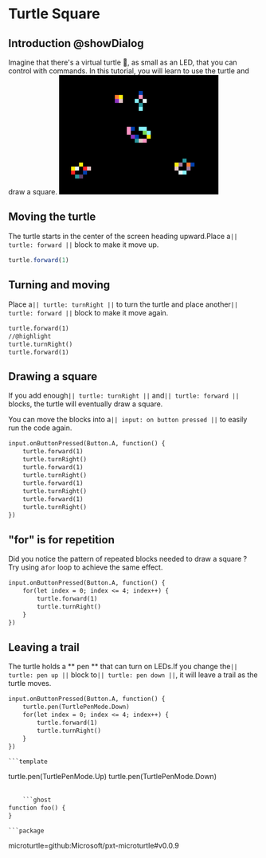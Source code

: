 # Turtle Square

## Introduction @showDialog

Imagine that there's a virtual turtle 🐢, as small as an LED, that you can control with commands. In this tutorial, you will learn to use the turtle and draw a square.
![Draw a suqare](https://raw.githubusercontent.com/shakao/skillmap-game-of-life/master/images/complex-life.gif)

## Moving the turtle

The turtle starts in the center of the screen heading upward.Place a`` || turtle: forward || `` block to make it move up.

```javascript
turtle.forward(1)
```

## Turning and moving

Place a`` || turtle: turnRight || `` to turn the turtle and place another`` || turtle: forward || `` block to make it move again.

```blocks
turtle.forward(1)
//@highlight
turtle.turnRight()
turtle.forward(1)
```

## Drawing a square

If you add enough`` || turtle: turnRight || `` and`` || turtle: forward || `` blocks, the turtle will eventually draw a square. 

You can move the blocks into a`` || input: on button pressed || `` to easily run the code again.

```blocks
input.onButtonPressed(Button.A, function() {
    turtle.forward(1)
    turtle.turnRight()
    turtle.forward(1)
    turtle.turnRight()
    turtle.forward(1)
    turtle.turnRight()
    turtle.forward(1)
    turtle.turnRight()
})
```

## "for" is for repetition

Did you notice the pattern of repeated blocks needed to draw a square ? Try using a``for`` loop to achieve the same effect.

```blocks
input.onButtonPressed(Button.A, function() {
    for(let index = 0; index <= 4; index++) {
        turtle.forward(1)
        turtle.turnRight()
    }
})
```

## Leaving a trail

The turtle holds a ** pen ** that can turn on LEDs.If you change the`` || turtle: pen up || `` block to`` || turtle: pen down || ``, it will leave a trail as the turtle moves.

```blocks
input.onButtonPressed(Button.A, function() {
    turtle.pen(TurtlePenMode.Down)
    for(let index = 0; index <= 4; index++) {
        turtle.forward(1)
        turtle.turnRight()
    }
})
```
    ```template
turtle.pen(TurtlePenMode.Up)
turtle.pen(TurtlePenMode.Down)
```

    ```ghost
function foo() {
}
```

    ```package
microturtle=github:Microsoft/pxt-microturtle#v0.0.9
```


